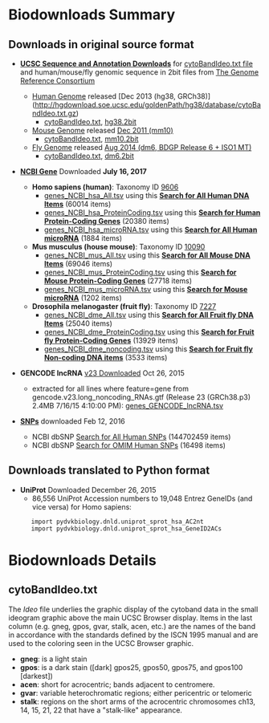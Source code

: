 # Biodownloads Summary

## Downloads in original source format
* [**UCSC Sequence and Annotation Downloads**](http://hgdownload.cse.ucsc.edu/downloads.html) for 
  [cytoBandIdeo.txt file](#cytobandideotxt) and human/mouse/fly genomic sequence in 2bit files from
  [The Genome Reference Consortium](http://www.ncbi.nlm.nih.gov/projects/genome/assembly/grc/)
  * <a name="top"></a>
    [Human Genome](http://hgdownload.soe.ucsc.edu/goldenPath/hg38/database/) released 
    [Dec 2013 (hg38, GRCh38)] (http://hgdownload.soe.ucsc.edu/goldenPath/hg38/database/cytoBandIdeo.txt.gz)
    * [cytoBandIdeo.txt](./UCSC/hg38/cytoBandIdeo.txt),
      [hg38.2bit](http://hgdownload.cse.ucsc.edu/goldenPath/hg38/bigZips/)
  * <a name="top"></a>
    [Mouse Genome](http://hgdownload.soe.ucsc.edu/goldenPath/mm10/database/) released 
    [Dec 2011 (mm10)](http://hgdownload.soe.ucsc.edu/goldenPath/mm10/database/cytoBandIdeo.txt.gz)
    * [cytoBandIdeo.txt](./UCSC/mm10/cytoBandIdeo.txt), 
      [mm10.2bit](http://hgdownload.cse.ucsc.edu/goldenPath/mm10/bigZips/)
  * <a name="top"></a>
    [Fly Genome](http://hgdownload.soe.ucsc.edu/goldenPath/dm6/database/) released 
    [Aug 2014 (dm6, BDGP Release 6 + ISO1 MT)](http://hgdownload.soe.ucsc.edu/goldenPath/dm6/database/cytoBandIdeo.txt.gz)
    * [cytoBandIdeo.txt](./UCSC/dm6/cytoBandIdeo.txt),
      [dm6.2bit](http://hgdownload.cse.ucsc.edu/goldenPath/dm6/bigZips/)

* [**NCBI Gene**](http://www.ncbi.nlm.nih.gov/gene/) Downloaded **July 16, 2017**
  * **Homo sapiens (human)**: Taxonomy ID [9606](
    http://www.ncbi.nlm.nih.gov/Taxonomy/Browser/wwwtax.cgi?mode=Info&id=9606&lvl=3&lin=f&keep=1&srchmode=1&unlock)
    * [genes_NCBI_hsa_All.tsv](./NCBI/genes_NCBI_hsa_All.tsv) using this
      [**Search for All Human DNA Items**](http://www.ncbi.nlm.nih.gov/gene/?term=%229606%22%5BTaxonomy+ID%5D+AND+alive%5Bproperty%5D)
      (60014 items)
    * [genes_NCBI_hsa_ProteinCoding.tsv](./NCBI/genes_NCBI_hsa_ProteinCoding.tsv) using this
      [**Search for Human Protein-Coding Genes**](http://www.ncbi.nlm.nih.gov/gene/?term=genetype+protein+coding%5BProperties%5D+AND+%229606%22%5BTaxonomy+ID%5D+AND+alive%5Bproperty%5D)
      (20380 items) 
    * [genes_NCBI_hsa_microRNA.tsv](./NCBI/genes_NCBI_hsa_microRNA.tsv) using this
      [**Search for All Human microRNA**](http://www.ncbi.nlm.nih.gov/gene/?term=9606%5BTaxonomy+ID%5D+AND+alive%5Bproperty%5D+AND+genetype+ncRNA%5BProperties%5D+AND+microRNA%5BTI%5D)
      (1884 items) 
  * **Mus musculus (house mouse)**: Taxonomy ID [10090](http://www.ncbi.nlm.nih.gov/Taxonomy/Browser/wwwtax.cgi?mode=Info&id=10090&lvl=3&lin=f&keep=1&srchmode=1&unlock)
    * [genes_NCBI_mus_All.tsv](./NCBI/genes_NCBI_mus_All.tsv) using this
      [**Search for All Mouse DNA Items**](http://www.ncbi.nlm.nih.gov/gene/?term=%2210090%22%5BTaxonomy+ID%5D+AND+alive%5Bproperty%5D)
      (69046 items) 
    * [genes_NCBI_mus_ProteinCoding.tsv](./NCBI/genes_NCBI_mus_ProteinCoding.tsv) using this
      [**Search for Mouse Protein-Coding Genes**](http://www.ncbi.nlm.nih.gov/gene/?term=genetype+protein+coding%5BProperties%5D+AND+%2210090%22%5BTaxonomy+ID%5D+AND+alive%5Bproperty%5D)
      (27718 items) 
    * [genes_NCBI_mus_microRNA.tsv](./NCBI/genes_NCBI_mus_microRNA.tsv) using this
      [**Search for Mouse microRNA**](http://www.ncbi.nlm.nih.gov/gene/?term=10090%5BTaxonomy+ID%5D+AND+alive%5Bproperty%5D+AND+genetype+ncRNA%5BProperties%5D+AND+microRNA%5BTI%5D)
      (1202 items) 
  * **Drosophila melanogaster (fruit fly)**: Taxonomy ID [7227](http://www.ncbi.nlm.nih.gov/Taxonomy/Browser/wwwtax.cgi?mode=Info&id=7227&lvl=3&lin=f&keep=1&srchmode=1&unlock)
    * [genes_NCBI_dme_All.tsv](./NCBI/genes_NCBI_dme_All.tsv) using this
      [**Search for All Fruit fly DNA Items**](http://www.ncbi.nlm.nih.gov/gene/?term=%227227%22%5BTaxonomy+ID%5D+AND+alive%5Bproperty%5D)
      (25040 items) 
    * [genes_NCBI_dme_ProteinCoding.tsv](./NCBI/genes_NCBI_dme_ProteinCoding.tsv) using this
      [**Search for Fruit fly Protein-Coding Genes**](http://www.ncbi.nlm.nih.gov/gene/?term=genetype+protein+coding%5BProperties%5D+AND+%227227%22%5BTaxonomy+ID%5D+AND+alive%5Bproperty%5D)
      (13929 items) 
    * [genes_NCBI_dme_noncoding.tsv](./NCBI/genes_NCBI_dme_noncoding.tsv) using this
      [**Search for Fruit fly Non-coding DNA items**](http://www.ncbi.nlm.nih.gov/gene/?term=7227%5BTaxonomy+ID%5D+AND+alive%5Bproperty%5D+AND+((%22genetype+miscrna%22%5BProperties%5D+OR+%22genetype+ncrna%22%5BProperties%5D+OR+%22genetype+rrna%22%5BProperties%5D+OR+%22genetype+trna%22%5BProperties%5D+OR+%22genetype+scrna%22%5BProperties%5D+OR+%22genetype+snrna%22%5BProperties%5D+OR+%22genetype+snorna%22%5BProperties%5D)+NOT+%22genetype+protein+coding%22%5BProperties%5D))
      (3533 items) 

* **GENCODE lncRNA** [v23 Downloaded](ftp://ftp.sanger.ac.uk/pub/gencode/Gencode_human/release_23/) Oct 26, 2015
  * extracted for all lines where feature=gene from gencode.v23.long_noncoding_RNAs.gtf 
    (Release 23 (GRCh38.p3) 2.4MB 7/16/15 4:10:00 PM):
    [genes_GENCODE_lncRNA.tsv](./GENCODE/genes_GENCODE_lncRNA.tsv)

* [**SNPs**](http://learn.genetics.utah.edu/content/pharma/snips/) downloaded Feb 12, 2016   
  * NCBI dbSNP [Search for All Human SNPs](http://www.ncbi.nlm.nih.gov/snp/?term=%22Homo+sapiens%22%5BOrganism%5D+AND+snp%5BSnp_Class%5D) 
   (144702459 items)
  * NCBI dbSNP [Search for OMIM Human SNPs](http://www.ncbi.nlm.nih.gov/snp/?term=%22Homo+sapiens%22%5BOrganism%5D+AND+snp%5BSnp_Class%5D+AND+AND+snp_omim%5BFilter%5D) 
   (16498 items)

## Downloads translated to Python format
* **UniProt** Downloaded December 26, 2015
  * 86,556 UniProt Accession numbers to 19,048 Entrez GeneIDs (and vice versa) for Homo sapiens:    
  ```
     import pydvkbiology.dnld.uniprot_sprot_hsa_AC2nt
     import pydvkbiology.dnld.uniprot_sprot_hsa_GeneID2ACs
  ```

# Biodownloads Details

## <a name="cytoBandIdeo"></a>cytoBandIdeo.txt

The *Ideo* file underlies the graphic display of the cytoband data in the small ideogram graphic above the main UCSC Browser display. Items in the last column (e.g. gneg, gpos, gvar, stalk, acen, etc.) are the names of the band in accordance with the standards defined by the ISCN 1995 manual and are used to the coloring seen in the UCSC Browser graphic.

* **gneg**: is a light stain
* **gpos**: is a dark stain ([dark] gpos25, gpos50, gpos75, and gpos100 [darkest])
* **acen**: short for acrocentric; bands adjacent to centromere.
* **gvar**: variable heterochromatic regions; either pericentric or telomeric
* **stalk**: regions on the short arms of the acrocentric chromosomes ch13, 14, 15, 21, 22 that have a "stalk-like" appearance.

